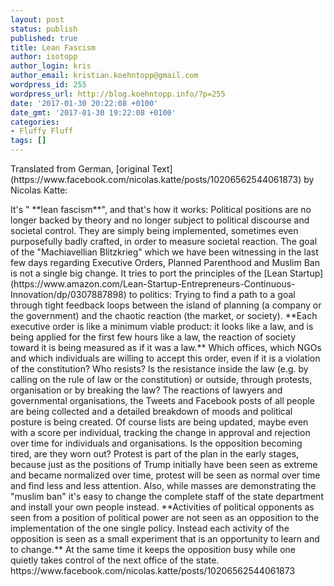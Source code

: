 ```yaml
---
layout: post
status: publish
published: true
title: Lean Fascism
author: isotopp
author_login: kris
author_email: kristian.koehntopp@gmail.com
wordpress_id: 255
wordpress_url: http://blog.koehntopp.info/?p=255
date: '2017-01-30 20:22:08 +0100'
date_gmt: '2017-01-30 19:22:08 +0100'
categories:
- Fluffy Fluff
tags: []
---
```

<p>Translated from German, [original Text](https://www.facebook.com/nicolas.katte/posts/10206562544061873) by Nicolas Katte:</p>
<p> It's " **lean fascism**", and that's how it works: Political positions are no longer backed by theory and no longer subject to political discourse and societal control. They are simply being implemented, sometimes even purposefully badly crafted, in order to measure societal reaction. The goal of the "Machiavellian Blitzkrieg" which we have been witnessing in the last few days regarding Executive Orders, Planned Parenthood and&nbsp;Muslim Ban is not a single big change. It tries to port&nbsp;the principles of the [Lean Startup](https://www.amazon.com/Lean-Startup-Entrepreneurs-Continuous-Innovation/dp/0307887898) to politics: Trying to find a path to a goal through tight feedback loops between the island of planning (a company or the government) and the chaotic reaction (the market, or society). **Each executive order is like a minimum viable product: it looks like a law, and is being applied for the first few hours like a law, the reaction of society toward it is being measured as if it was a law.** Which offices, which NGOs and which individuals are willing to accept this order, even if it is a violation of the constitution? Who resists? Is the resistance inside the law (e.g. by calling on the rule of law or the constitution) or outside, through protests, organisation or by breaking the law? The reactions of lawyers and governmental organisations, the Tweets and Facebook posts of all people are being collected and a detailed breakdown of moods and political posture is being created. Of course lists are being updated, maybe even with a score per individual, tracking the change in approval and rejection over time for individuals and organisations. Is the opposition becoming tired, are they worn out? Protest is part of the plan in the early stages, because just as the positions of Trump initially have been seen as extreme and became normalized over time, protest will be seen as normal over time and find less and less attention. Also, while masses are demonstrating the "muslim ban" it's easy to change the complete staff of the state department and install your own people instead. **Activities of political opponents as seen from a position of political power are not seen as an opposition to the implementation of the one single policy. Instead each activity of the opposition is seen as a small experiment that is an opportunity to learn and to change.** At the same time it keeps the opposition busy while one quietly takes control of the next office of the state.<br />
 https://www.facebook.com/nicolas.katte/posts/10206562544061873</p>
